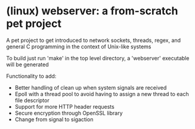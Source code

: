 # (linux) webserver: a from-scratch pet project

A pet project to get introduced to network sockets, threads, regex, and general C programming in the context of Unix-like systems

To build just run 'make' in the top level directory, a 'webserver' executable will be generated


Functionality to add:
- Better handling of clean up when system signals are received
- Epoll with a thread pool to avoid having to assign a new thread to each file descriptor
- Support for more HTTP header requests
- Secure encryption through OpenSSL library
- Change from signal to sigaction

